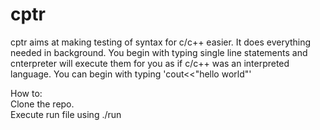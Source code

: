 # cptr

cptr aims at making testing of syntax for c/c++ easier. It does everything needed in background.
You begin with typing single line statements and cnterpreter will execute them for you as if c/c++ was an interpreted language.
You can begin with typing 'cout<<\"hello world\"'

How to:<br/>
  Clone the repo.<br>
  Execute run file using ./run
